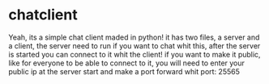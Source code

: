 # chatclient
Yeah, its a simple chat client maded in python! it has two files, a server and a client, the server need to run if you want to chat whit this, after the server is started you can connect to it whit the client! if you want to make it public, like for everyone to be able to connect to it, you will need to enter your public ip at the server start and make a port forward whit port: 25565
